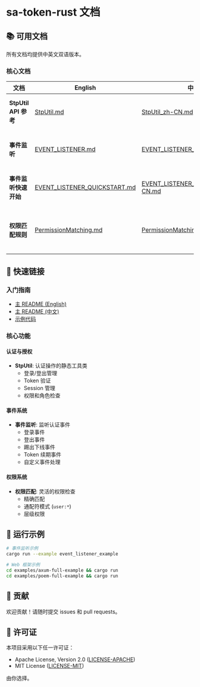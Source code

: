 # sa-token-rust 文档

## 📚 可用文档

所有文档均提供中英文双语版本。

### 核心文档

| 文档 | English | 中文 | 说明 |
|----------|---------|------|-------------|
| **StpUtil API 参考** | [StpUtil.md](./StpUtil.md) | [StpUtil_zh-CN.md](./StpUtil_zh-CN.md) | StpUtil 工具类完整指南 |
| **事件监听** | [EVENT_LISTENER.md](./EVENT_LISTENER.md) | [EVENT_LISTENER_zh-CN.md](./EVENT_LISTENER_zh-CN.md) | 完整的事件监听系统文档 |
| **事件监听快速开始** | [EVENT_LISTENER_QUICKSTART.md](./EVENT_LISTENER_QUICKSTART.md) | [EVENT_LISTENER_QUICKSTART_zh-CN.md](./EVENT_LISTENER_QUICKSTART_zh-CN.md) | 事件监听器快速入门指南 |
| **权限匹配规则** | [PermissionMatching.md](./PermissionMatching.md) | [PermissionMatching.md](./PermissionMatching.md) | 权限检查和通配符匹配（双语） |

## 📖 快速链接

### 入门指南
- [主 README (English)](../README.md)
- [主 README (中文)](../README_zh-CN.md)
- [示例代码](../examples/)

### 核心功能

#### 认证与授权
- **StpUtil**: 认证操作的静态工具类
  - 登录/登出管理
  - Token 验证
  - Session 管理
  - 权限和角色检查

#### 事件系统
- **事件监听**: 监听认证事件
  - 登录事件
  - 登出事件
  - 踢出下线事件
  - Token 续期事件
  - 自定义事件处理

#### 权限系统
- **权限匹配**: 灵活的权限检查
  - 精确匹配
  - 通配符模式 (`user:*`)
  - 层级权限

## 🚀 运行示例

```bash
# 事件监听示例
cargo run --example event_listener_example

# Web 框架示例
cd examples/axum-full-example && cargo run
cd examples/poem-full-example && cargo run
```

## 🤝 贡献

欢迎贡献！请随时提交 issues 和 pull requests。

## 📄 许可证

本项目采用以下任一许可证：

- Apache License, Version 2.0 ([LICENSE-APACHE](../LICENSE-APACHE))
- MIT License ([LICENSE-MIT](../LICENSE-MIT))

由你选择。

